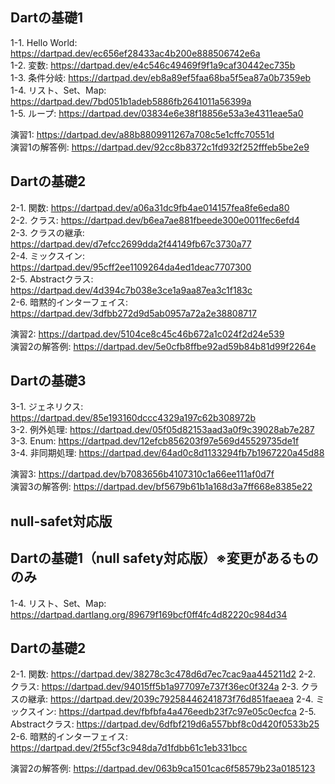 ## Dartの基礎1
1-1. Hello World: https://dartpad.dev/ec656ef28433ac4b200e888506742e6a  
1-2. 変数: https://dartpad.dev/e4c546c49469f9f1a9caf30442ec735b  
1-3. 条件分岐: https://dartpad.dev/eb8a89ef5faa68ba5f5ea87a0b7359eb  
1-4. リスト、Set、Map: https://dartpad.dev/7bd051b1adeb5886fb2641011a56399a   
1-5. ループ: https://dartpad.dev/03834e6e38f18856e53a3e4311eae5a0  
  
演習1: https://dartpad.dev/a88b8809911267a708c5e1cffc70551d  
演習1の解答例: https://dartpad.dev/92cc8b8372c1fd932f252fffeb5be2e9
  
## Dartの基礎2
2-1. 関数: https://dartpad.dev/a06a31dc9fb4ae014157fea8fe6eda80   
2-2. クラス: https://dartpad.dev/b6ea7ae881fbeede300e0011fec6efd4  
2-3. クラスの継承: https://dartpad.dev/d7efcc2699dda2f44149fb67c3730a77  
2-4. ミックスイン: https://dartpad.dev/95cff2ee1109264da4ed1deac7707300  
2-5. Abstractクラス: https://dartpad.dev/4d394c7b038e3ce1a9aa87ea3c1f183c  
2-6. 暗黙的インターフェイス: https://dartpad.dev/3dfbb272d9d5ab0957a72a2e38808717  
  
演習2: https://dartpad.dev/5104ce8c45c46b672a1c024f2d24e539  
演習2の解答例: https://dartpad.dev/5e0cfb8ffbe92ad59b84b81d99f2264e  
  
## Dartの基礎3  
3-1. ジェネリクス: https://dartpad.dev/85e193160dccc4329a197c62b308972b  
3-2. 例外処理: https://dartpad.dev/05f05d82153aad3a0f9c39028ab7e287  
3-3. Enum: https://dartpad.dev/12efcb856203f97e569d45529735de1f  
3-4. 非同期処理: https://dartpad.dev/64ad0c8d1133294fb7b1967220a45d88  
  
演習3: https://dartpad.dev/b7083656b4107310c1a66ee111af0d7f  
演習3の解答例: https://dartpad.dev/bf5679b61b1a168d3a7ff668e8385e22   

## null-safet対応版
## Dartの基礎1（null safety対応版）※変更があるもののみ
1-4. リスト、Set、Map: https://dartpad.dartlang.org/89679f169bcf0ff4fc4d82220c984d34

## Dartの基礎2
2-1. 関数: https://dartpad.dev/38278c3c478d6d7ec7cac9aa445211d2
2-2. クラス: https://dartpad.dev/94015ff5b1a977097e737f36ec0f324a
2-3. クラスの継承: https://dartpad.dev/2039c79258446241873f76d851faeaea
2-4. ミックスイン: https://dartpad.dev/fbfbfa4a476eedb23f7c97e05c0ecfca
2-5. Abstractクラス: https://dartpad.dev/6dfbf219d6a557bbf8c0d420f0533b25
2-6. 暗黙的インターフェイス: https://dartpad.dev/2f55cf3c948da7d1fdbb61c1eb331bcc

演習2の解答例: https://dartpad.dev/063b9ca1501cac6f58579b23a0185123